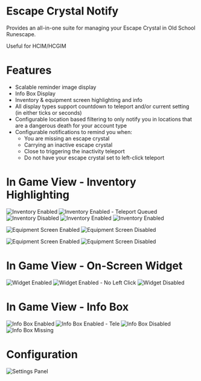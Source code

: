 # Escape Crystal Notify
Provides an all-in-one suite for managing your Escape Crystal in Old School Runescape. 

Useful for HCIM/HCGIM

# Features
- Scalable reminder image display
- Info Box Display
- Inventory & equipment screen highlighting and info
- All display types support countdown to teleport and/or current setting (in either ticks or seconds)
- Configurable location based filtering to only notify you in locations that are a dangerous death for your account type
- Configurable notifications to remind you when:
  - You are missing an escape crystal
  - Carrying an inactive escape crystal
  - Close to triggering the inactivity teleport
  - Do not have your escape crystal set to left-click teleport

# In Game View - Inventory Highlighting
![Inventory Enabled](./resources/images/inventory-enabled-model-fill.png) ![Inventory Enabled - Teleport Queued](./resources/images/inventory-enabled-model-fill-tele.png) ![Inventory Disabled](./resources/images/inventory-disabled-model-fill.png) ![Inventory Enabled](./resources/images/inventory-enabled-background-fill.png) ![Inventory Enabled](./resources/images/inventory-enabled-background-fill-tele.png)

![Equipment Screen Enabled](./resources/images/equipment-screen-enabled-model-fill.png) ![Equipment Screen Disabled](./resources/images/equipment-screen-disabled-model-fill.png)

![Equipment Screen Enabled](./resources/images/equipment-screen-enabled-background-fill.png) ![Equipment Screen Disabled](./resources/images/equipment-screen-disabled-background-fill.png)

# In Game View - On-Screen Widget
![Widget Enabled](./resources/images/widget-enabled.png) ![Widget Enabled - No Left Click](./resources/images/widget-enabled-no-left-click.png) ![Widget Disabled](./resources/images/widget-disabled.png)

# In Game View - Info Box
![Info Box Enabled](./resources/images/info-box-enabled.png) ![Info Box Enabled - Tele](./resources/images/info-box-enabled-tele.png) ![Info Box Disabled](./resources/images/info-box-disabled.png) ![Info Box Missing](./resources/images/info-box-missing.png)

# Configuration
![Settings Panel](./resources/images/settings.png)